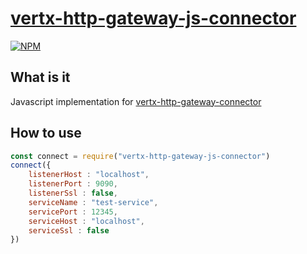 # [vertx-http-gateway-js-connector](https://github.com/pangzixiang/vertx-http-gateway-js-connector)
[![NPM](https://img.shields.io/npm/v/vertx-http-gateway-js-connector.svg)](https://www.npmjs.com/package/vertx-http-gateway-js-connector)
## What is it
Javascript implementation for [vertx-http-gateway-connector](https://github.com/pangzixiang/vertx-http-gateway)
## How to use
```js
const connect = require("vertx-http-gateway-js-connector")
connect({
    listenerHost : "localhost",
    listenerPort : 9090,
    listenerSsl : false,
    serviceName : "test-service",
    servicePort : 12345,
    serviceHost : "localhost",
    serviceSsl : false
})
```